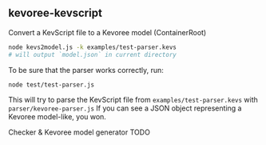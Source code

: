 ## kevoree-kevscript

Convert a KevScript file to a Kevoree model (ContainerRoot)

```sh
node kevs2model.js -k examples/test-parser.kevs
# will output `model.json` in current directory
```

To be sure that the parser works correctly, run:
```sh
node test/test-parser.js
```
This will try to parse the KevScript file from ```examples/test-parser.kevs``` with ```parser/kevoree-parser.js```
If you can see a JSON object representing a Kevoree model-like, you won.

Checker & Kevoree model generator TODO